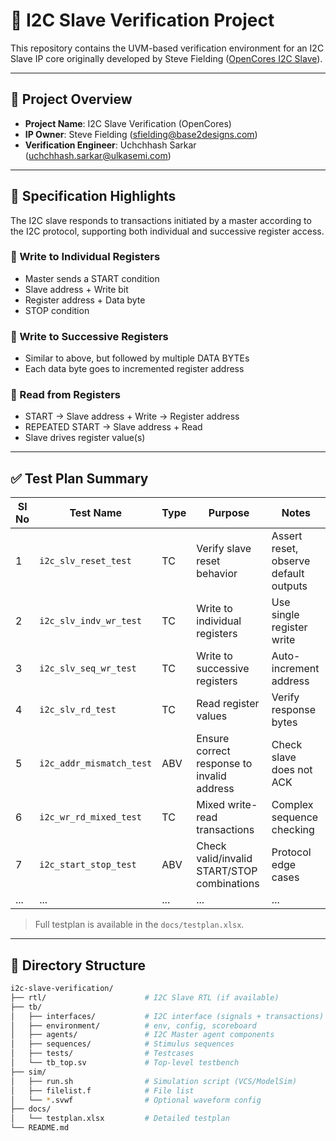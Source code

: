 # 🧪 I2C Slave Verification Project

This repository contains the UVM-based verification environment for an I2C Slave IP core originally developed by Steve Fielding ([OpenCores I2C Slave](https://opencores.org/projects/i2c)).

---

## 📌 Project Overview

- **Project Name**: I2C Slave Verification (OpenCores)
- **IP Owner**: Steve Fielding (sfielding@base2designs.com)
- **Verification Engineer**: Uchchhash Sarkar (uchchhash.sarkar@ulkasemi.com)

---

## 📐 Specification Highlights

The I2C slave responds to transactions initiated by a master according to the I2C protocol, supporting both individual and successive register access.

### 🔹 Write to Individual Registers

- Master sends a START condition
- Slave address + Write bit
- Register address + Data byte
- STOP condition

### 🔹 Write to Successive Registers

- Similar to above, but followed by multiple DATA BYTEs
- Each data byte goes to incremented register address

### 🔹 Read from Registers

- START → Slave address + Write → Register address
- REPEATED START → Slave address + Read
- Slave drives register value(s)

---

## ✅ Test Plan Summary

| Sl No | Test Name              | Type | Purpose                                      | Notes |
|-------|------------------------|------|----------------------------------------------|-------|
| 1     | `i2c_slv_reset_test`   | TC   | Verify slave reset behavior                  | Assert reset, observe default outputs |
| 2     | `i2c_slv_indv_wr_test` | TC   | Write to individual registers                | Use single register write |
| 3     | `i2c_slv_seq_wr_test`  | TC   | Write to successive registers                | Auto-increment address |
| 4     | `i2c_slv_rd_test`      | TC   | Read register values                         | Verify response bytes |
| 5     | `i2c_addr_mismatch_test` | ABV | Ensure correct response to invalid address   | Check slave does not ACK |
| 6     | `i2c_wr_rd_mixed_test` | TC   | Mixed write-read transactions                | Complex sequence checking |
| 7     | `i2c_start_stop_test`  | ABV  | Check valid/invalid START/STOP combinations  | Protocol edge cases |
| ...   | ...                    | ...  | ...                                          | ... |

> Full testplan is available in the `docs/testplan.xlsx`.

---

## 📁 Directory Structure

```bash
i2c-slave-verification/
├── rtl/                      # I2C Slave RTL (if available)
├── tb/
│   ├── interfaces/           # I2C interface (signals + transactions)
│   ├── environment/          # env, config, scoreboard
│   ├── agents/               # I2C Master agent components
│   ├── sequences/            # Stimulus sequences
│   ├── tests/                # Testcases
│   └── tb_top.sv             # Top-level testbench
├── sim/
│   ├── run.sh                # Simulation script (VCS/ModelSim)
│   ├── filelist.f            # File list
│   └── *.svwf                # Optional waveform config
├── docs/
│   └── testplan.xlsx         # Detailed testplan
└── README.md
